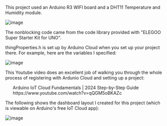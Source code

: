 This project used an Arduino R3 WIFI board and a DHT11 Temperature and Humidity module.

![image](https://github.com/user-attachments/assets/7a6a5117-9180-428c-b480-d178ef4f2814)

The nonblocking code came from the code library provided with "ELEGOO Super Starter Kit for UNO".

thingProperties.h is set up by Arduino Cloud when you set up your project there. For example, here are the variables I specified:

![image](https://github.com/user-attachments/assets/0cbd257e-f8b7-4f64-8402-24b2dd7943f9)

This Youtube video does an excellent job of walking you through the whole process of registering with Ardunio Cloud and setting up a project:

  <ul>
  Arduino IoT Cloud Fundamentals | 2024 Step-by-Step Guide<br>
  https://www.youtube.com/watch?v=qQGM5oBKAZc
  </ul>

The following shows the dashboard layout I created for this project (which is viewable on Arduino's free IoT Cloud app):

![image](https://github.com/user-attachments/assets/483abca3-2b31-4ac2-adb4-049e3a4c41f5)

